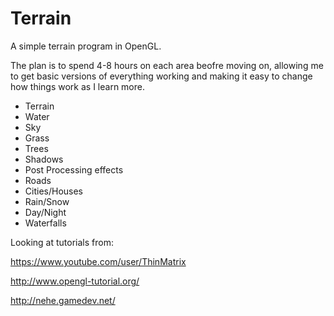 # Terrain

A simple terrain program in OpenGL.

The plan is to spend 4-8 hours on each area beofre moving on, allowing me to get basic versions of everything working and making it easy to change how things work as I learn more.

* Terrain
* Water
* Sky
* Grass
* Trees
* Shadows
* Post Processing effects
* Roads
* Cities/Houses
* Rain/Snow
* Day/Night
* Waterfalls


Looking at tutorials from:

https://www.youtube.com/user/ThinMatrix

http://www.opengl-tutorial.org/

http://nehe.gamedev.net/